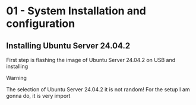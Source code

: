 # 01 - System Installation and configuration

## Installing Ubuntu Server 24.04.2

First step is flashing the image of Ubuntu Server 24.04.2 on USB and installing

> [!WARNING]
> The selection of Ubuntu Server 24.04.2 it is not random! For the setup I am gonna do, it is very import